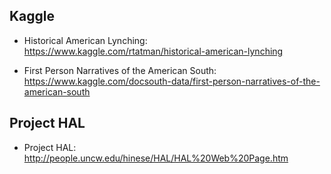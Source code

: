 
## Kaggle 
- Historical American Lynching: https://www.kaggle.com/rtatman/historical-american-lynching

- First Person Narratives of the American South: https://www.kaggle.com/docsouth-data/first-person-narratives-of-the-american-south


## Project HAL
- Project HAL: http://people.uncw.edu/hinese/HAL/HAL%20Web%20Page.htm



